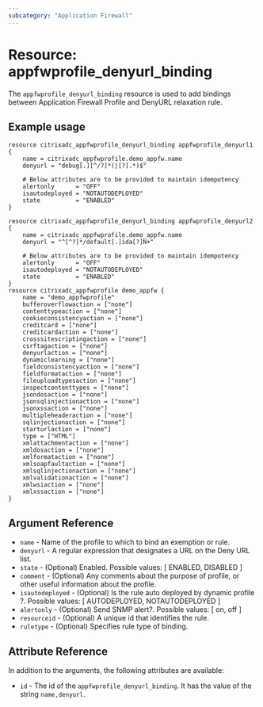 ```yaml
---
subcategory: "Application Firewall"
---
```


# Resource: appfwprofile_denyurl_binding

The `appfwprofile_denyurl_binding` resource is used to add bindings between Application Firewall Profile and DenyURL relaxation rule.

## Example usage

``` hcl
resource citrixadc_appfwprofile_denyurl_binding appfwprofile_denyurl1 {
    name = citrixadc_appfwprofile.demo_appfw.name
    denyurl = "debug[.][^/?]*(|[?].*)$"

    # Below attributes are to be provided to maintain idempotency
    alertonly      = "OFF"
    isautodeployed = "NOTAUTODEPLOYED"
    state          = "ENABLED"
}

resource citrixadc_appfwprofile_denyurl_binding appfwprofile_denyurl2 {
    name = citrixadc_appfwprofile.demo_appfw.name
    denyurl = "^[^?]*/default[.]ida[?]N+"

    # Below attributes are to be provided to maintain idempotency
    alertonly      = "OFF"
    isautodeployed = "NOTAUTODEPLOYED"
    state          = "ENABLED"
}
resource citrixadc_appfwprofile demo_appfw {
    name = "demo_appfwprofile"
    bufferoverflowaction = ["none"]
    contenttypeaction = ["none"]
    cookieconsistencyaction = ["none"]
    creditcard = ["none"]
    creditcardaction = ["none"]
    crosssitescriptingaction = ["none"]
    csrftagaction = ["none"]
    denyurlaction = ["none"]
    dynamiclearning = ["none"]
    fieldconsistencyaction = ["none"]
    fieldformataction = ["none"]
    fileuploadtypesaction = ["none"]
    inspectcontenttypes = ["none"]
    jsondosaction = ["none"]
    jsonsqlinjectionaction = ["none"]
    jsonxssaction = ["none"]
    multipleheaderaction = ["none"]
    sqlinjectionaction = ["none"]
    starturlaction = ["none"]
    type = ["HTML"]
    xmlattachmentaction = ["none"]
    xmldosaction = ["none"]
    xmlformataction = ["none"]
    xmlsoapfaultaction = ["none"]
    xmlsqlinjectionaction = ["none"]
    xmlvalidationaction = ["none"]
    xmlwsiaction = ["none"]
    xmlxssaction = ["none"]
}

```

## Argument Reference

* `name` - Name of the profile to which to bind an exemption or rule.
* `denyurl` - A regular expression that designates a URL on the Deny URL list.
* `state` - (Optional) Enabled. Possible values: [ ENABLED, DISABLED ]
* `comment` - (Optional) Any comments about the purpose of profile, or other useful information about the profile.
* `isautodeployed` - (Optional) Is the rule auto deployed by dynamic profile ?. Possible values: [ AUTODEPLOYED, NOTAUTODEPLOYED ]
* `alertonly` - (Optional) Send SNMP alert?. Possible values: [ on, off ]
* `resourceid` - (Optional) A unique id that identifies the rule.
* `ruletype` - (Optional) Specifies rule type of binding.

## Attribute Reference

In addition to the arguments, the following attributes are available:

* `id` - The id of the `appfwprofile_denyurl_binding`. It has the value of the string `name,denyurl`.
